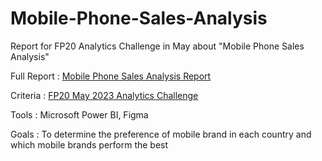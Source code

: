 # Mobile-Phone-Sales-Analysis
Report for FP20 Analytics Challenge in May about "Mobile Phone Sales Analysis"
 
Full Report : [Mobile Phone Sales Analysis Report](https://github.com/salmanzf/Mobile-Phone-Sales-Analysis/blob/streamlit/Mobile%20Phone%20Sales%20Analysis.pdf)
 
Criteria    : [FP20 May 2023 Analytics Challenge](https://github.com/salmanzf/Mobile-Phone-Sales-Analysis/blob/streamlit/Intro%20%26%20Brief_C5.pdf)
 
Tools       : Microsoft Power BI, Figma
 
Goals       : To determine the preference of mobile brand in each country and which mobile brands perform the best
